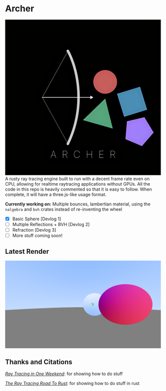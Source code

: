 # Archer

![Archer Logo](ArcherLogo.png)
A rusty ray tracing engine built to run with a decent frame rate even on CPU, allowing for realtime raytracing applications without GPUs.
All the code in this repo is heavily commented so that it is easy to follow. When complete, it will have a three.js-like usage format.

__Currently working on:__ Multiple bounces, lambertian material, using the `nalgebra` and `bvh` crates instead of re-inventing the wheel

- [x] Basic Sphere [Devlog 1]
- [ ] Multiple Reflections + BVH [Devlog 2]
- [ ] Refraction [Devlog 3]
- [ ] More stuff coming soon!

## Latest Render
![Latest render](./archer/output.png)

## Thanks and Citations

[_Ray Tracing in One Weekend_](https://raytracing.github.io/books/RayTracingInOneWeekend.html): for showing how to do stuff

[_The Ray Tracing Road To Rust_](https://the-ray-tracing-road-to-rust.vercel.app/): for showing how to do stuff in rust
